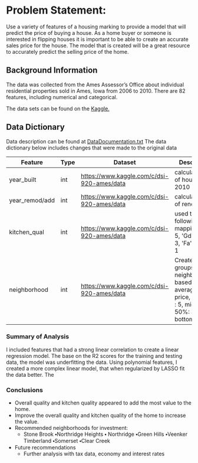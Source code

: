 


# Problem Statement:
Use a variety of features of a housing marking to provide a model that will predict the price of buying a house. As a home buyer or someone is interested in flipping houses it is important to be able to create an accurate sales price for the house. The model that is created will be a great resource to accurately predict the selling price of the home.

## Background Information
The data was collected from the Ames Assessor’s Office about individual residential properties sold in Ames, Iowa from 2006 to 2010. There are 82 features, including numerical and categorical.

The data sets can be found on the [Kaggle.](https://www.kaggle.com/c/dsi-920-ames/data)

## Data Dictionary
Data description can be found at [DataDocumentation.txt](http://jse.amstat.org/v19n3/decock/DataDocumentation.txt)
The data dictionary below includes changes that were made to the original data

|Feature|Type|Dataset|Description|
|---|---|---|---|
|year_built         |int |https://www.kaggle.com/c/dsi-920-ames/data |calculated age of house from 2010
|year_remod/add     |int |https://www.kaggle.com/c/dsi-920-ames/data |calculated age of renovation
|kitchen_qual       |int |https://www.kaggle.com/c/dsi-920-ames/data |used the following mapping 'Ex': 5, 'Gd': 4, 'TA': 3, 'Fa': 2, 'Po': 1
|neighborhood       |int |https://www.kaggle.com/c/dsi-920-ames/data |Created 3 groups of neighborhoods based on average sales price, top 25% : 5, middle 50%: 3, bottom 25%:1


### Summary of Analysis
I included features that had a strong linear correlation to create a linear regression model. The base on the R2 scores for the training and testing data, the model was underfitting the data. Using polynomial features, I created a more complex linear model, that when regularized by LASSO fit the data better. The 

### Conclusions
- Overall quality and kitchen quality appeared to add the most value to the home.
- Improve the overall quality and kitchen quality of the home to increase the value.
- Recommended neighborhoods for investment:
  * Stone Brook ⬩Northridge Heights ⬩ Northridge ⬩Green Hills ⬩Veenker Timberland ⬩Somerset ⬩Clear Creek
- Future recommendations 
  * Further analysis with tax data, economy and interest rates
